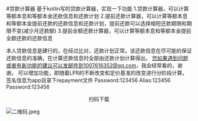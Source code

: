 #贷款计算器
基于kotlin写的贷款计算器，实现一下功能
    1.贷款计算器，可以计算等额本息和等额本金还款信息和还款计划
    2.提前还款计算器，可以计算等额本息和等额本金提前还款的还款信息和还款计划，提前还款可以选择缩短还款期限和期限不变(减少月还款额)
    3.提前全额还款计算器，可以计算等额本息和等额本金提前全额还款的还款信息

本人贷款信息是建行的，在经过比对，还款计划正常。该还款信息在尽可能的保证还款信息的准确，在计算还款信息时全部由还款计划计算得出。
您如果遇到问题或者有新功能的建议可以发邮件到1007616352@qq.com，我会经常看的，谢谢。
可以增加功能，即随着LPR的不断改变和定价基准的改变进行分阶段计算。
签名信息为app目录下repayment文件 Password:123456 Alias:123456 Password:123456

<center>扫码下载</center>

![二维码.jpeg](http://www.itwzh.com/upload/2022/04/repaymentCalcDownload-73d2489b302d46739c2fc9df2c2ee758.png)
